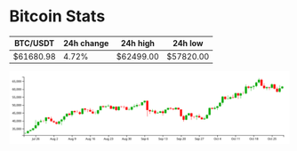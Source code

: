 # Bitcoin Stats

BTC/USDT|24h change|24h high|24h low|
|---|---|---|---|
|$61680.98|4.72%|$62499.00|$57820.00|

<img src="./chart.svg">
